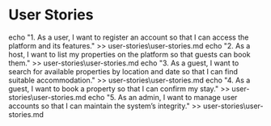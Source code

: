 # User Stories 
echo "1. As a user, I want to register an account so that I can access the platform and its features." >> user-stories\user-stories.md
echo "2. As a host, I want to list my properties on the platform so that guests can book them." >> user-stories\user-stories.md
echo "3. As a guest, I want to search for available properties by location and date so that I can find suitable accommodation." >> user-stories\user-stories.md
echo "4. As a guest, I want to book a property so that I can confirm my stay." >> user-stories\user-stories.md
echo "5. As an admin, I want to manage user accounts so that I can maintain the system’s integrity." >> user-stories\user-stories.md
